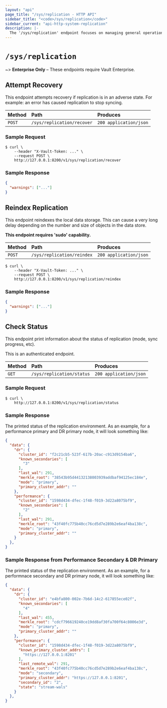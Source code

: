 ```yaml
---
layout: "api"
page_title: "/sys/replication - HTTP API"
sidebar_title: "<code>/sys/replication</code>"
sidebar_current: "api-http-system-replication"
description: |-
  The '/sys/replication' endpoint focuses on managing general operations in Vault Enterprise replication
---
```


# `/sys/replication`

~> **Enterprise Only** – These endpoints require Vault Enterprise.

## Attempt Recovery

This endpoint attempts recovery if replication is in an adverse state. For
example: an error has caused replication to stop syncing.

| Method   | Path                         | Produces               |
| :------- | :--------------------------- | :--------------------- |
| `POST`   | `/sys/replication/recover`   | `200 application/json` |

### Sample Request

```
$ curl \
    --header "X-Vault-Token: ..." \
    --request POST \
    http://127.0.0.1:8200/v1/sys/replication/recover
```

### Sample Response

```json
{
  "warnings": ["..."]
}
```

## Reindex Replication

This endpoint reindexes the local data storage. This can cause a very long delay
depending on the number and size of objects in the data store.

**This endpoint requires 'sudo' capability.**

| Method   | Path                         | Produces               |
| :------- | :--------------------------- | :--------------------- |
| `POST`   | `/sys/replication/reindex`   | `200 application/json` |

```
$ curl \
    --header "X-Vault-Token: ..." \
    --request POST \
    http://127.0.0.1:8200/v1/sys/replication/reindex
```

### Sample Response

```json
{
  "warnings": ["..."]
}
```

## Check Status

This endpoint print information about the status of replication (mode,
sync progress, etc).

This is an authenticated endpoint.

| Method   | Path                         | Produces               |
| :------- | :--------------------------- | :--------------------- |
| `GET`    | `/sys/replication/status`    | `200 application/json` |

### Sample Request

```
$ curl \
    http://127.0.0.1:8200/v1/sys/replication/status
```

### Sample Response

The printed status of the replication environment. As an example, for a
performance primary and DR primary node, it will look something like:

```json
{
  "data": {
    "dr": {
      "cluster_id": "f2c21cb5-523f-617b-20ac-c913d9154ba6",
      "known_secondaries": [
        "3"
      ],
      "last_wal": 291,
      "merkle_root": "38543b95d44132138003939addbaf94125ec184e",
      "mode": "primary",
      "primary_cluster_addr": ""
    },
    "performance": {
      "cluster_id": "1598d434-dfec-1f48-f019-3d22a8075bf9",
      "known_secondaries": [
        "2"
      ],
      "last_wal": 291,
      "merkle_root": "43f40fc775b40cc76cd5d7e289b2e6eaf4ba138c",
      "mode": "primary",
      "primary_cluster_addr": ""
    }
  },
}
```

### Sample Response from Performance Secondary & DR Primary

The printed status of the replication environment. As an example, for a
performnace secondary and DR primary node, it will look something like:

```json
{
  "data": {
    "dr": {
      "cluster_id": "e4bfa800-002e-7b6d-14c2-617855ece02f",
      "known_secondaries": [
        "4"
      ],
      "last_wal": 455,
      "merkle_root": "cdcf796619240ce19dd8af30fa700f64c8006e3d",
      "mode": "primary",
      "primary_cluster_addr": ""
    },
    "performance": {
      "cluster_id": "1598d434-dfec-1f48-f019-3d22a8075bf9",
      "known_primary_cluster_addrs": [
        "https://127.0.0.1:8201"
      ],
      "last_remote_wal": 291,
      "merkle_root": "43f40fc775b40cc76cd5d7e289b2e6eaf4ba138c",
      "mode": "secondary",
      "primary_cluster_addr": "https://127.0.0.1:8201",
      "secondary_id": "2",
      "state": "stream-wals"
    }
  },
}
```
